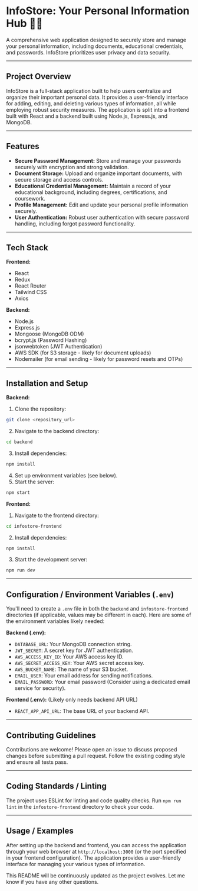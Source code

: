 # InfoStore: Your Personal Information Hub 🧑‍💻

A comprehensive web application designed to securely store and manage your personal information, including documents, educational credentials, and passwords.  InfoStore prioritizes user privacy and data security.

---

## Project Overview

InfoStore is a full-stack application built to help users centralize and organize their important personal data. It provides a user-friendly interface for adding, editing, and deleting various types of information, all while employing robust security measures.  The application is split into a frontend built with React and a backend built using Node.js, Express.js, and MongoDB.

---

## Features

* **Secure Password Management:**  Store and manage your passwords securely with encryption and strong validation.
* **Document Storage:**  Upload and organize important documents, with secure storage and access controls.
* **Educational Credential Management:**  Maintain a record of your educational background, including degrees, certifications, and coursework.
* **Profile Management:**  Edit and update your personal profile information securely.
* **User Authentication:**  Robust user authentication with secure password handling, including forgot password functionality.

---

## Tech Stack

**Frontend:**

* React
* Redux
* React Router
* Tailwind CSS
* Axios

**Backend:**

* Node.js
* Express.js
* Mongoose (MongoDB ODM)
* bcrypt.js (Password Hashing)
* jsonwebtoken (JWT Authentication)
* AWS SDK (for S3 storage - likely for document uploads)
* Nodemailer (for email sending - likely for password resets and OTPs)

---

## Installation and Setup

**Backend:**

1. Clone the repository:
```sh
git clone <repository_url>
```
2. Navigate to the backend directory:
```sh
cd backend
```
3. Install dependencies:
```sh
npm install
```
4. Set up environment variables (see below).
5. Start the server:
```sh
npm start
```

**Frontend:**

1. Navigate to the frontend directory:
```sh
cd infostore-frontend
```
2. Install dependencies:
```sh
npm install
```
3. Start the development server:
```sh
npm run dev
```

---

## Configuration / Environment Variables (`.env`)

You'll need to create a `.env` file in both the `backend` and `infostore-frontend` directories  (if applicable, values may be different in each).  Here are some of the environment variables likely needed:

**Backend (.env):**

* `DATABASE_URL`: Your MongoDB connection string.
* `JWT_SECRET`:  A secret key for JWT authentication.
* `AWS_ACCESS_KEY_ID`: Your AWS access key ID.
* `AWS_SECRET_ACCESS_KEY`: Your AWS secret access key.
* `AWS_BUCKET_NAME`: The name of your S3 bucket.
* `EMAIL_USER`: Your email address for sending notifications.
* `EMAIL_PASSWORD`: Your email password (Consider using a dedicated email service for security).


**Frontend (.env):**  (Likely only needs backend API URL)

* `REACT_APP_API_URL`: The base URL of your backend API.

---

## Contributing Guidelines

Contributions are welcome! Please open an issue to discuss proposed changes before submitting a pull request.  Follow the existing coding style and ensure all tests pass.

---

## Coding Standards / Linting

The project uses ESLint for linting and code quality checks. Run `npm run lint` in the `infostore-frontend` directory to check your code.

---

## Usage / Examples

After setting up the backend and frontend, you can access the application through your web browser at `http://localhost:3000` (or the port specified in your frontend configuration).  The application provides a user-friendly interface for managing your various types of information.



This README will be continuously updated as the project evolves.  Let me know if you have any other questions.
